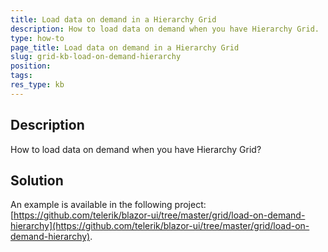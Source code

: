```yaml
---
title: Load data on demand in a Hierarchy Grid
description: How to load data on demand when you have Hierarchy Grid.
type: how-to
page_title: Load data on demand in a Hierarchy Grid
slug: grid-kb-load-on-demand-hierarchy
position: 
tags: 
res_type: kb
---
```



## Description

How to load data on demand when you have Hierarchy Grid?

## Solution

An example is available in the following project: [https://github.com/telerik/blazor-ui/tree/master/grid/load-on-demand-hierarchy](https://github.com/telerik/blazor-ui/tree/master/grid/load-on-demand-hierarchy).